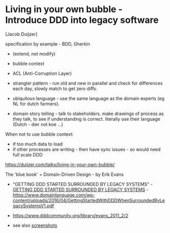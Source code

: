 # Living in your own bubble - Introduce DDD into legacy software

[Jacob Duijzer]

specification by example - BDD, Gherkin

- (extend, not modify)
- bubble context
- ACL (Anti-Corruption Layer)

- strangler pattern - run old and new in parallel and check for differences each day, slowly match to get zero diffs.

- ubiquitous language - use the same language as the domain experts (eg NL for dutch farmers).

- domain story telling - talk to stakeholders. make drawings of process as they talk, to see if understanding is correct. literally use their language (Dutch - dier not koe ...)

When not to use bubble context:
- if too much data to load
- if other processes are writing - then have sync issues - so would need full scale DDD

https://duijzer.com/talks/living-in-your-own-bubble/

The 'blue book' = Domain-Driven Design - by Erik Evans

- "GETTING DDD STARTED SURROUNDED BY LEGACY SYSTEMS" - [GETTING DDD STARTED SURROUNDED BY LEGACY SYSTEMS](./pdf/GettingStartedWithDDDWhenSurroundedByLegacySystemsV1.pdf) - https://www.domainlanguage.com/wp-content/uploads/2016/04/GettingStartedWithDDDWhenSurroundedByLegacySystemsV1.pdf

- https://www.dddcommunity.org/library/evans_2011_2/2

- see also [screenshots](./images/bubble-context/)
